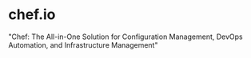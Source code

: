 # chef.io
"Chef: The All-in-One Solution for Configuration Management, DevOps Automation, and Infrastructure Management"
